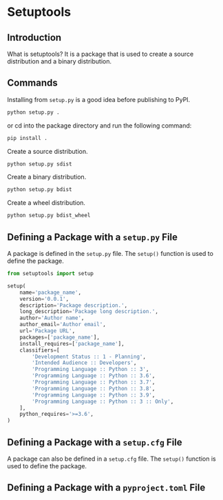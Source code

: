 # Setuptools

## Introduction

What is setuptools? It is a package that is used to create a source distribution and a binary distribution.

## Commands

Installing from `setup.py` is a good idea before publishing to PyPI.

```bash
python setup.py .
```

or cd into the package directory and run the following command:

```bash
pip install .
```

Create a source distribution.

```bash
python setup.py sdist
```

Create a binary distribution.

```bash
python setup.py bdist
```

Create a wheel distribution.

```bash
python setup.py bdist_wheel
```

## Defining a Package with a `setup.py` File

A package is defined in the `setup.py` file. The `setup()` function is used to define the package.

```python
from setuptools import setup

setup(
    name='package_name',
    version='0.0.1',
    description='Package description.',
    long_description='Package long description.',
    author='Author name',
    author_email='Author email',
    url='Package URL',
    packages=['package_name'],
    install_requires=['package_name'],
    classifiers=[
        'Development Status :: 1 - Planning',
        'Intended Audience :: Developers',
        'Programming Language :: Python :: 3',
        'Programming Language :: Python :: 3.6',
        'Programming Language :: Python :: 3.7',
        'Programming Language :: Python :: 3.8',
        'Programming Language :: Python :: 3.9',
        'Programming Language :: Python :: 3 :: Only',
    ],
    python_requires='>=3.6',
)
```

## Defining a Package with a `setup.cfg` File

A package can also be defined in a `setup.cfg` file. The `setup()` function is used to define the package.

## Defining a Package with a `pyproject.toml` File
